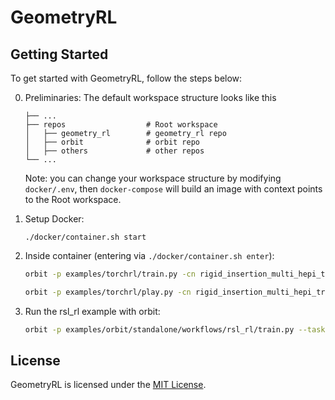 # GeometryRL

## Getting Started

To get started with GeometryRL, follow the steps below:

0. Preliminaries:
    The default workspace structure looks like this
    ```
    ├── ...
    ├── repos                  # Root workspace
    │   ├── geometry_rl        # geometry_rl repo
    │   ├── orbit              # orbit repo
    │   ├── others             # other repos
    └── ...
    ```
    Note: you can change your workspace structure by modifying `docker/.env`, then `docker-compose` will build an image with context points to the Root workspace.

1. Setup Docker:
    ```
    ./docker/container.sh start
    ```

2. Inside container (entering via `./docker/container.sh enter`):
    ```bash
    orbit -p examples/torchrl/train.py -cn rigid_insertion_multi_hepi_trpl_cfg simulator.headless=True
    ```

    ```bash
    orbit -p examples/torchrl/play.py -cn rigid_insertion_multi_hepi_trpl_cfg
    ```

3. Run the rsl_rl example with orbit:
    ```bash
    orbit -p examples/orbit/standalone/workflows/rsl_rl/train.py --task Isaac-Ant-v0 --headless
    ```

## License

GeometryRL is licensed under the [MIT License](https://opensource.org/licenses/MIT).
